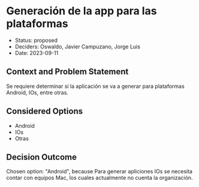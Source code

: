 # Generación de la app para las plataformas

* Status: proposed
* Deciders: Oswaldo, Javier Campuzano, Jorge Luis
* Date: 2023-09-11

## Context and Problem Statement

Se requiere determinar si la aplicación se va a generar para plataformas Android, IOs, entre otras.

## Considered Options

* Android
* IOs
* Otras

## Decision Outcome

Chosen option: "Android", because Para generar apliciones IOs se necesita contar con equipos Mac, los cuales actualmente no cuenta la organización.
